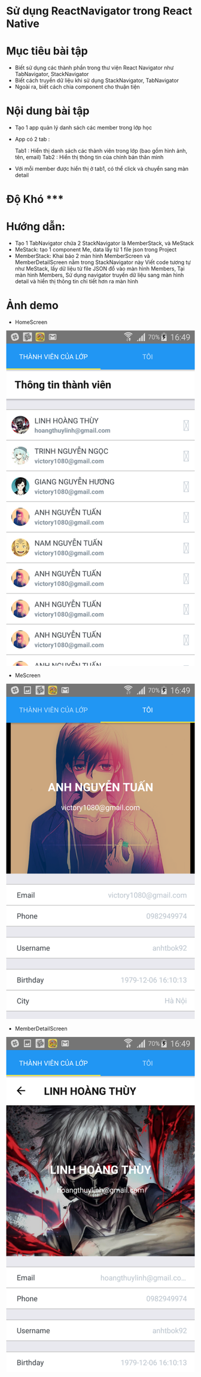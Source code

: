 # Sử dụng ReactNavigator trong React Native

# Mục tiêu bài tập
- Biết sử dụng các thành phần trong thư viện React Navigator như TabNavigator, StackNavigator
- Biết cách truyền dữ liệu khi sử dụng StackNavigator, TabNavigator
- Ngoài ra, biết cách chia component cho thuận tiện

# Nội dung bài tập
- Tạo 1 app quản lý danh sách các member trong lớp học
- App có 2 tab : 
    
    Tab1 : Hiển thị danh sách các thành viên trong lớp (bao gồm hình ảnh, tên, email)
    Tab2 : Hiển thị thông tin của chính bản thân mình
- Với mỗi member được hiển thị ở tab1, có thể click và chuyển sang màn detail

# Độ Khó ***
# Hướng dẫn:
- Tạo 1 TabNavigator chứa 2 StackNavigator là MemberStack, và MeStack
- MeStack: tạo 1 component Me, data lấy từ 1 file json trong Project
- MemberStack: Khai báo 2 màn hình MemberScreen và MemberDetailScreen nằm trong StackNavigator này
Viết code tương tự như MeStack, lấy dữ liệu từ file JSON đổ vào màn hình Members,
Tại màn hình Members, Sử dụng navigator truyền dữ liệu sang màn hình detail và hiển thị thông tin chi tiết hơn ra màn hình

# Ảnh demo

- HomeScreen

![alt](https://github.com/anhtbok92/ReactNavigatorReactNativeTraining/blob/master/img/1.png)

- MeScreen

![alt](https://github.com/anhtbok92/ReactNavigatorReactNativeTraining/blob/master/img/2.png)

- MemberDetailScreen

![alt](https://github.com/anhtbok92/ReactNavigatorReactNativeTraining/blob/master/img/3.png)
